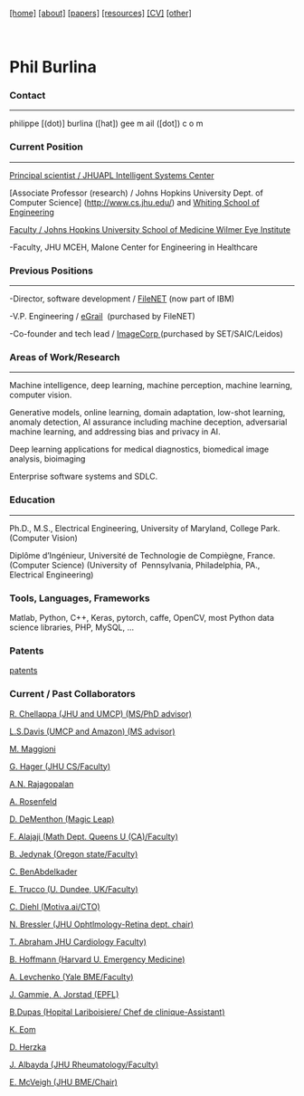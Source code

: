 [[home]](./index.html)
[[about]](./about.html)
[[papers]](./papers.html)
[[resources]](./resources.html)
[[CV]](./cv.html)
[[other]](./other.html)

&nbsp;&nbsp;&nbsp;

# Phil Burlina

### Contact
---

philippe [(dot)] burlina ([hat]) gee m ail ([dot]) c o m

### Current Position
---

[Principal scientist / JHUAPL Intelligent Systems Center](https://www.jhuapl.edu/isc)

[Associate Professor (research) / Johns Hopkins University Dept. of Computer Science] (http://www.cs.jhu.edu/)
and [Whiting School of Engineering](https://ep.jhu.edu/about-us/faculty-directory/1021-philippe-burlina)

[Faculty / Johns Hopkins University School of Medicine Wilmer Eye Institute](http://www.hopkinsmedicine.org/wilmer/)

-Faculty, JHU MCEH, Malone Center for Engineering in Healthcare

### Previous Positions

---

-Director, software development / <a href="http://www-01.ibm.com/software/data/content-management/filenet-content-manager/">FileNET</a> (now part of IBM)

-V.P. Engineering / <a href="http://sourceforge.net/projects/egrail-source/">eGrail</a>  (purchased by FileNET)

-Co-founder and tech lead / <a href="http://investors.saic.com/phoenix.zhtml?c=193857&amp;p=irol-newsarticle&amp;id=1438859">ImageCorp </a>(purchased by SET/SAIC/Leidos)

### Areas of Work/Research

---

Machine intelligence, deep learning, machine perception, machine learning, computer vision. 

Generative models, online learning, domain adaptation, low-shot learning, anomaly detection, AI assurance including machine deception, adversarial machine learning, and addressing bias and privacy in AI. 


Deep learning applications for medical diagnostics, biomedical image analysis, bioimaging

Enterprise software systems and SDLC.

### Education

---

Ph.D., M.S., Electrical Engineering, University of Maryland, College Park. (Computer Vision)

Diplôme d’Ingénieur, Université de Technologie de Compiègne, France. (Computer Science) (University of  Pennsylvania, Philadelphia, PA., Electrical Engineering)


### Tools, Languages, Frameworks

Matlab, Python, C++, Keras, pytorch, caffe, OpenCV, most Python data science libraries, PHP, MySQL, ...

### Patents

[patents](https://scholar.google.com/scholar?hl=en&as_sdt=0%2C21&q=philippe+burlina+patent&btnG=)

### Current / Past Collaborators



<a href="http://www.umiacs.umd.edu/%7Erama/">R. Chellappa (JHU and UMCP) (MS/PhD advisor)</a> 

<a href="http://www.umiacs.umd.edu/~lsd/"> L.S.Davis (UMCP and Amazon) (MS advisor)</a>

[M. Maggioni](http://www.math.jhu.edu/~mauro/)

<a href="https://www.google.com/url?sa=t&amp;rct=j&amp;q=&amp;esrc=s&amp;source=web&amp;cd=1&amp;cad=rja&amp;uact=8&amp;ved=0ahUKEwiviqiZi_zJAhVC5SYKHYaOA3UQFgggMAA&amp;url=http%3A%2F%2Fwww.cs.jhu.edu%2F~hager%2F&amp;usg=AFQjCNERhCo7ptBL7RzcIdxzYJLhXpZlkg&amp;sig2=OHIBjxXdTjv4BJr3COvptQ">G. Hager (JHU CS/Faculty) </a> 

<a href="http://www.ee.iitm.ac.in/~raju/">A.N. Rajagopalan</a> 

<a href="https://en.wikipedia.org/wiki/Azriel_Rosenfeld"> A. Rosenfeld</a>



<a href="http://www.cfar.umd.edu/%7Edaniel/Site_2/Welcome.html">D. DeMenthon (Magic Leap) </a>

<a href="http://www.mast.queensu.ca/%7Efady/">F. Alajaji (Math Dept. Queens U (CA)/Faculty)  </a> 

<a href="https://www.pdx.edu/math/faculty-staff-0"> B. Jedynak (Oregon state/Faculty) </a>

<a href="https://www.cs.umd.edu/~chiraz/"> C. BenAbdelkader</a>

<a href="http://www.computing.dundee.ac.uk/about/staff/26">E. Trucco (U. Dundee, UK/Faculty)</a>

<a href="http://www.cpdiehl.org/">C. Diehl (Motiva.ai/CTO)</a> 

<a href="http://www.hopkinsmedicine.org/wilmer/employees/cvs/Bressler_N.html">N. Bressler (JHU Ophtlmology-Retina dept. chair)</a> 

<a href="http://www.hopkinsmedicine.org/heart_vascular_institute/experts/physician_profile.html?profile=4CC92C51C062B4A0843BB8C6A978AC90&amp;directory=1B2D0F30B59D39A341B0C23CB2B204D9">T. Abraham JHU Cardiology Faculty)</a> 

<a href="http://www.hopkinsmedicine.org/emergencymedicine/Faculty/Bayview/hoffmann.html"> B. Hoffmann (Harvard U. Emergency Medicine)</a>
 
<a href="http://www.bme.jhu.edu/people/primary.php?id=391">A. Levchenko (Yale BME/Faculty)</a> 

<a href="http://www.umm.edu/doctors/james_s_gammie.html">J. Gammie, </a><a href="http://cvlabwww.epfl.ch/~jorstad/">A. Jorstad (EPFL)</a> 

<a href="http://www.ophtalmologie-lariboisiere.fr/fr/accueil/equipe">B.Dupas (Hopital Lariboisiere/ Chef de clinique-Assistant)</a>

<a href="http://www.seas.gwu.edu/~eom/">K. Eom</a>

<a href="http://www.umiacs.umd.edu/~lsd/">D. Herzka</a>

<a href="https://www.hopkinsrheumatology.org/our-team/faculty/bio/jemima-albayda/"> J. Albayda (JHU Rheumatology/Faculty)</a>

<a href="http://www.bme.jhu.edu/people/primary.php?id=370">E. McVeigh (JHU BME/Chair)</a>


